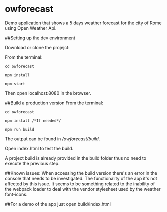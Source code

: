 # owforecast
Demo application that shows a 5 days weather forecast for the city of Rome using Open Weather Api.

##Setting up the dev environment

Download or clone the projejct:

From the terminal:
```
cd owforecast

npm install

npm start
```
Then open localhost:8080 in the browser.

##Build a production version
From the terminal:
```
cd owforecast

npm install /*If needed*/

npm run build
```
The output can be found in */owforecast/build*.

Open index.html to test the build.

A project build is already provided in the build folder thus no need to execute the previous step.

##Known issues:
When accessing the build version there's an error in the console that needs to be investigated.
The functionality of the app it's not affected by this issue. 
It seems to be something related to the inability of the webpack loader to deal with the vendor stylesheet used by the weather font-icons.

##For a demo of the app just open build/index.html
